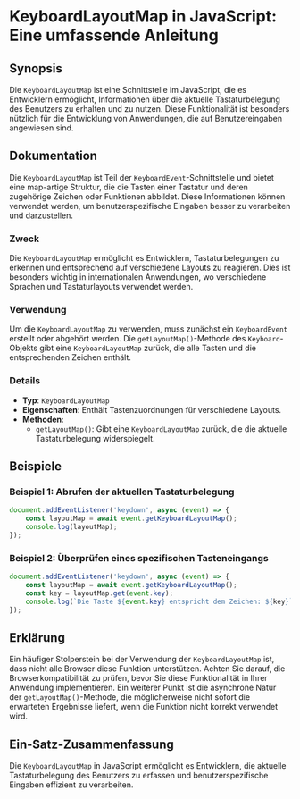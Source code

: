 <!--
Meta Description: # KeyboardLayoutMap in JavaScript: Eine umfassende Anleitung ## Synopsis Die `KeyboardLayoutMap` ist eine Schnittstelle im JavaScript, die es Entwickl...
Meta Keywords: die, keyboardlayoutmap, und, ist, event
-->

# KeyboardLayoutMap in JavaScript: Eine umfassende Anleitung

## Synopsis
Die `KeyboardLayoutMap` ist eine Schnittstelle im JavaScript, die es Entwicklern ermöglicht, Informationen über die aktuelle Tastaturbelegung des Benutzers zu erhalten und zu nutzen. Diese Funktionalität ist besonders nützlich für die Entwicklung von Anwendungen, die auf Benutzereingaben angewiesen sind.

## Dokumentation
Die `KeyboardLayoutMap` ist Teil der `KeyboardEvent`-Schnittstelle und bietet eine map-artige Struktur, die die Tasten einer Tastatur und deren zugehörige Zeichen oder Funktionen abbildet. Diese Informationen können verwendet werden, um benutzerspezifische Eingaben besser zu verarbeiten und darzustellen.

### Zweck
Die `KeyboardLayoutMap` ermöglicht es Entwicklern, Tastaturbelegungen zu erkennen und entsprechend auf verschiedene Layouts zu reagieren. Dies ist besonders wichtig in internationalen Anwendungen, wo verschiedene Sprachen und Tastaturlayouts verwendet werden.

### Verwendung
Um die `KeyboardLayoutMap` zu verwenden, muss zunächst ein `KeyboardEvent` erstellt oder abgehört werden. Die `getLayoutMap()`-Methode des `Keyboard`-Objekts gibt eine `KeyboardLayoutMap` zurück, die alle Tasten und die entsprechenden Zeichen enthält.

### Details
- **Typ**: `KeyboardLayoutMap`
- **Eigenschaften**: Enthält Tastenzuordnungen für verschiedene Layouts.
- **Methoden**: 
  - `getLayoutMap()`: Gibt eine `KeyboardLayoutMap` zurück, die die aktuelle Tastaturbelegung widerspiegelt.

## Beispiele

### Beispiel 1: Abrufen der aktuellen Tastaturbelegung
```javascript
document.addEventListener('keydown', async (event) => {
    const layoutMap = await event.getKeyboardLayoutMap();
    console.log(layoutMap);
});
```

### Beispiel 2: Überprüfen eines spezifischen Tasteneingangs
```javascript
document.addEventListener('keydown', async (event) => {
    const layoutMap = await event.getKeyboardLayoutMap();
    const key = layoutMap.get(event.key);
    console.log(`Die Taste ${event.key} entspricht dem Zeichen: ${key}`);
});
```

## Erklärung
Ein häufiger Stolperstein bei der Verwendung der `KeyboardLayoutMap` ist, dass nicht alle Browser diese Funktion unterstützen. Achten Sie darauf, die Browserkompatibilität zu prüfen, bevor Sie diese Funktionalität in Ihrer Anwendung implementieren. Ein weiterer Punkt ist die asynchrone Natur der `getLayoutMap()`-Methode, die möglicherweise nicht sofort die erwarteten Ergebnisse liefert, wenn die Funktion nicht korrekt verwendet wird.

## Ein-Satz-Zusammenfassung
Die `KeyboardLayoutMap` in JavaScript ermöglicht es Entwicklern, die aktuelle Tastaturbelegung des Benutzers zu erfassen und benutzerspezifische Eingaben effizient zu verarbeiten.